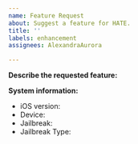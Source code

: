 ```yaml
---
name: Feature Request
about: Suggest a feature for HATE.
title: ''
labels: enhancement
assignees: AlexandraAurora

---
```


**Describe the requested feature:**

**System information:**
- iOS version:
- Device:
- Jailbreak:
- Jailbreak Type:

